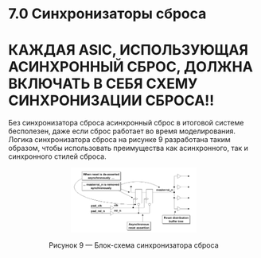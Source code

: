 # 7.0 Синхронизаторы сброса

# КАЖДАЯ ASIC, ИСПОЛЬЗУЮЩАЯ АСИНХРОННЫЙ СБРОС, ДОЛЖНА ВКЛЮЧАТЬ В СЕБЯ СХЕМУ СИНХРОНИЗАЦИИ СБРОСА!!

Без синхронизатора сброса асинхронный сброс в итоговой системе бесполезен, даже если сброс работает во время моделирования. Логика синхронизатора сброса на рисунке 9 разработана таким образом, чтобы использовать преимущества как асинхронного, так и синхронного стилей сброса.

<p align="center" width="100%">
  <img width="50%" src=".pic/reset_sync.png">    
</p>
<p align=center> Рисунок 9 — Блок-схема синхронизатора сброса  </p>
